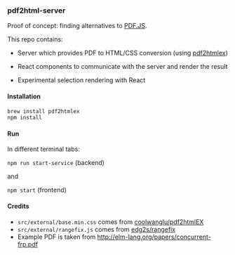 ### pdf2html-server

Proof of concept: finding alternatives to [PDF.JS](https://mozilla.github.io/pdf.js/).

This repo contains:

- Server which provides PDF to HTML/CSS conversion (using [pdf2htmlex](https://github.com/coolwanglu/pdf2htmlEX))

- React components to communicate with the server and render the result

- Experimental selection rendering with React

#### Installation

```bash
brew install pdf2htmlex
npm install
```

#### Run

In different terminal tabs:

`npm run start-service` (backend)

and

`npm start` (frontend)

#### Credits

- `src/external/base.min.css` comes from [coolwanglu/pdf2htmlEX](https://github.com/coolwanglu/pdf2htmlEX)
- `src/external/rangefix.js` comes from [edg2s/rangefix](https://github.com/edg2s/rangefix)
- Example PDF is taken from http://elm-lang.org/papers/concurrent-frp.pdf
